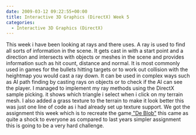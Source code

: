 ```yaml
---
date: 2009-03-12 09:22:55+00:00
title: Interactive 3D Graphics (DirectX) Week 5
categories:
  - Interactive 3D Graphics (DirectX)
---
```


This week i have been looking at rays and there uses. A ray is used to find all sorts of information in the scene. It gets cast in with a start point and a direction and intersects with objects or meshes in the scene and provides information such as hit count, distance and normal. It is most commonly used in games for the bullets hitting targets or to work out collision with the heightmap you would cast a ray down. It can be used in complex ways such as AI path finding by casting rays on objects or to check if the AI can see the player. I managed to implement my ray methods using the DirectX sample picking. it shows which triangle i select when i click on my terrain mesh. I also added a grass texture to the terrain to make it look better this was just one line of code as i had already set up texture support. We got the assignment this week which is to recreate the game[ "De Blob"](http://en.wikipedia.org/wiki/De_Blob) this came as quite a shock to everyone as compared to last years simpler assignment this is going to be a very hard challenge.
